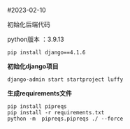 #2023-02-10 

初始化后端代码

python版本 ：3.9.13
    
    pip install django==4.1.6


**初始化django项目**

    django-admin start startproject luffy

**生成requirements文件**

    pip install pipreqs
    pip install -r requirements.txt
    python -m  pipreqs.pipreqs ./ --force